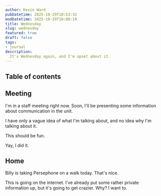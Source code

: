 ```yaml
---
author: Kevin Ward
pubDatetime: 2025-10-29T10:53:32
modDatetime: 2025-10-29T10:00:19
title: Wednesday
slug: wednesday
featured: true
draft: false
tags:
- journal
description:
  It's Wednesday again, and I'm upset about it.
---
```


## Table of contents

## Meeting

I'm in a staff meeting right now. Soon, I'll be presenting some information
about communication in the unit.

I have only a vague idea of what I'm talking about, and no idea why I'm talking
about it.

This should be fun.

Yay, I did it.

## Home

Billy is taking Persephone on a walk today. That's nice.

This is going on the internet. I've already put some rather private information
up, but it's going to get crazier. Why? I want to.
